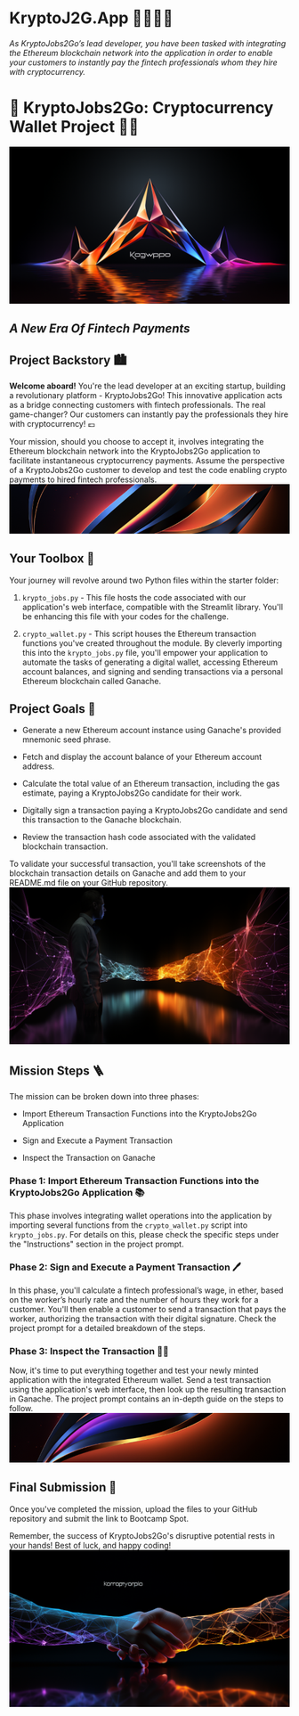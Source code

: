 # KryptoJ2G.App 🦾🤖🦿🧠
###### As KryptoJobs2Go’s lead developer, you have been tasked with integrating the Ethereum blockchain network into the application in order to enable your customers to instantly pay the fintech professionals whom they hire with cryptocurrency.

# 🚀 KryptoJobs2Go: Cryptocurrency Wallet Project 💼🔗
![Alt text](Starter_Code/Images/concept.png)
## *A New Era Of Fintech Payments*

## Project Backstory 🏙️  

**Welcome aboard!** You're the lead developer at an exciting startup, building a revolutionary platform - KryptoJobs2Go! This innovative application acts as a bridge connecting customers with fintech professionals. The real game-changer? Our customers can instantly pay the professionals they hire with cryptocurrency! 💷

Your mission, should you choose to accept it, involves integrating the Ethereum blockchain network into the KryptoJobs2Go application to facilitate instantaneous cryptocurrency payments. Assume the perspective of a KryptoJobs2Go customer to develop and test the code enabling crypto payments to hired fintech professionals.
![Alt text](Starter_Code/Images/concept1.png)
## Your Toolbox 🧰

Your journey will revolve around two Python files within the starter folder:

1. `krypto_jobs.py` - This file hosts the code associated with our application's web interface, compatible with the Streamlit library. You'll be enhancing this file with your codes for the challenge.

2. `crypto_wallet.py` - This script houses the Ethereum transaction functions you've created throughout the module. By cleverly importing this into the `krypto_jobs.py` file, you'll empower your application to automate the tasks of generating a digital wallet, accessing Ethereum account balances, and signing and sending transactions via a personal Ethereum blockchain called Ganache.

## Project Goals 🎯

* Generate a new Ethereum account instance using Ganache's provided mnemonic seed phrase.

* Fetch and display the account balance of your Ethereum account address.

* Calculate the total value of an Ethereum transaction, including the gas estimate, paying a KryptoJobs2Go candidate for their work.

* Digitally sign a transaction paying a KryptoJobs2Go candidate and send this transaction to the Ganache blockchain.

* Review the transaction hash code associated with the validated blockchain transaction.

To validate your successful transaction, you'll take screenshots of the blockchain transaction details on Ganache and add them to your README.md file on your GitHub repository.
![Alt text](Starter_Code/Images/concepta.png)
## Mission Steps 🪜

The mission can be broken down into three phases:

* Import Ethereum Transaction Functions into the KryptoJobs2Go Application

* Sign and Execute a Payment Transaction

* Inspect the Transaction on Ganache

### Phase 1: Import Ethereum Transaction Functions into the KryptoJobs2Go Application 📚

This phase involves integrating wallet operations into the application by importing several functions from the `crypto_wallet.py` script into `krypto_jobs.py`. For details on this, please check the specific steps under the "Instructions" section in the project prompt.

### Phase 2: Sign and Execute a Payment Transaction 🖊️

In this phase, you'll calculate a fintech professional’s wage, in ether, based on the worker’s hourly rate and the number of hours they work for a customer. You'll then enable a customer to send a transaction that pays the worker, authorizing the transaction with their digital signature. Check the project prompt for a detailed breakdown of the steps.

### Phase 3: Inspect the Transaction 🕵️‍♀️

Now, it's time to put everything together and test your newly minted application with the integrated Ethereum wallet. Send a test transaction using the application's web interface, then look up the resulting transaction in Ganache. The project prompt contains an in-depth guide on the steps to follow.
![Alt text](Starter_Code/Images/conceptb.png)
## Final Submission 📨

Once you've completed the mission, upload the files to your GitHub repository and submit the link to Bootcamp Spot.

Remember, the success of KryptoJobs2Go's disruptive potential rests in your hands! Best of luck, and happy coding!
![Alt text](Starter_Code/Images/conceptc.png)